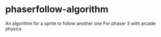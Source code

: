 # phaserfollow-algorithm
An algorithm for a sprite to follow another one
For phaser 3 with arcade physics
